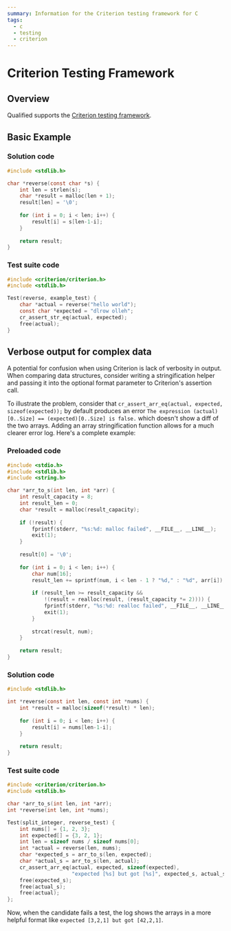 ```yaml
---
summary: Information for the Criterion testing framework for C
tags:
  - c
  - testing
  - criterion
---
```


# Criterion Testing Framework

## Overview

Qualified supports the [Criterion testing framework](http://criterion.readthedocs.io/en/master/). 

## Basic Example

### Solution code

```c
#include <stdlib.h>

char *reverse(const char *s) {
    int len = strlen(s);
    char *result = malloc(len + 1);
    result[len] = '\0';
    
    for (int i = 0; i < len; i++) {
        result[i] = s[len-1-i];
    }
  
    return result;
}
```

### Test suite code

```c
#include <criterion/criterion.h>
#include <stdlib.h>

Test(reverse, example_test) {
    char *actual = reverse("hello world");
    const char *expected = "dlrow olleh";
    cr_assert_str_eq(actual, expected);
    free(actual);
}
```

## Verbose output for complex data

A potential for confusion when using Criterion is lack of verbosity in output. When comparing data structures, consider writing a stringification helper and passing it into the optional format parameter to Criterion's assertion call.

To illustrate the problem, consider that `cr_assert_arr_eq(actual, expected, sizeof(expected));` by default produces an error `The expression (actual)[0..Size] == (expected)[0..Size] is false.` which doesn't show a diff of the two arrays. Adding an array stringification function allows for a much clearer error log. Here's a complete example:

### Preloaded code

```c
#include <stdio.h>
#include <stdlib.h>
#include <string.h>

char *arr_to_s(int len, int *arr) {
    int result_capacity = 8;
    int result_len = 0;
    char *result = malloc(result_capacity);
  
    if (!result) {
        fprintf(stderr, "%s:%d: malloc failed", __FILE__, __LINE__);
        exit(1);
    }
  
    result[0] = '\0';
  
    for (int i = 0; i < len; i++) {
        char num[16];
        result_len += sprintf(num, i < len - 1 ? "%d," : "%d", arr[i]);
      
        if (result_len >= result_capacity &&
            !(result = realloc(result, (result_capacity *= 2)))) {
            fprintf(stderr, "%s:%d: realloc failed", __FILE__, __LINE__);
            exit(1);
        }
      
        strcat(result, num);
    }
  
    return result;
}
```

### Solution code

```c
#include <stdlib.h>

int *reverse(const int len, const int *nums) {
    int *result = malloc(sizeof(*result) * len);
    
    for (int i = 0; i < len; i++) {
        result[i] = nums[len-1-i];
    }
  
    return result;
}
```

### Test suite code

```c
#include <criterion/criterion.h>
#include <stdlib.h>

char *arr_to_s(int len, int *arr);
int *reverse(int len, int *nums);

Test(split_integer, reverse_test) {
    int nums[] = {1, 2, 3};
    int expected[] = {3, 2, 1};
    int len = sizeof nums / sizeof nums[0];
    int *actual = reverse(len, nums);
    char *expected_s = arr_to_s(len, expected);
    char *actual_s = arr_to_s(len, actual);
    cr_assert_arr_eq(actual, expected, sizeof(expected), 
                     "expected [%s] but got [%s]", expected_s, actual_s);
    free(expected_s);
    free(actual_s);
    free(actual);
};
```

Now, when the candidate fails a test, the log shows the arrays in a more helpful format like `expected [3,2,1] but got [42,2,1]`.

